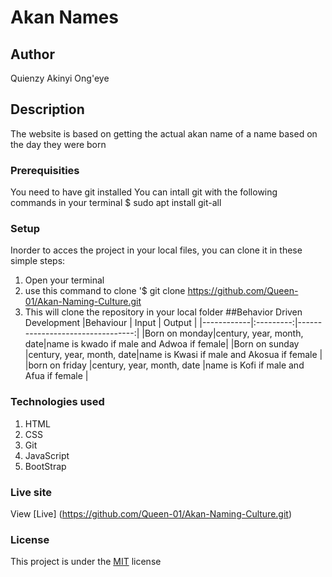 # Akan Names
## Author
Quienzy Akinyi Ong'eye
## Description
The website is based on getting the actual akan name of a name based on the day they were born 
### Prerequisities
You need to have git installed
You can intall git with the following commands in your terminal
$ sudo apt install git-all
### Setup
Inorder to acces the project in your local files, you can clone it in these simple steps:
1. Open your terminal
1. use this command to clone '$ git clone https://github.com/Queen-01/Akan-Naming-Culture.git
1. This will clone the repository in your local folder
##Behavior Driven Development
|Behaviour   | Input     |  Output |
|------------|:---------:|---------------------------------:|
|Born on monday|century, year, month, date|name is kwado if male and Adwoa if female|
|Born on sunday |century, year, month, date|name is Kwasi if male and Akosua if female  |
|born on friday   |century, year, month, date |name is Kofi if male and Afua if female   |
### Technologies used
1. HTML
1. CSS
1. Git
1. JavaScript
1. BootStrap
### Live site
View [Live] (https://github.com/Queen-01/Akan-Naming-Culture.git)
### License
This project is under the [MIT](license) license

